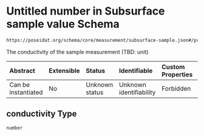# Untitled number in Subsurface sample value Schema

```txt
https://poseidat.org/schema/core/measurement/subsurface-sample.json#/properties/conductivity
```

The conductivity of the sample measurement (TBD: unit)

| Abstract            | Extensible | Status         | Identifiable            | Custom Properties | Additional Properties | Access Restrictions | Defined In                                                                                        |
| :------------------ | :--------- | :------------- | :---------------------- | :---------------- | :-------------------- | :------------------ | :------------------------------------------------------------------------------------------------ |
| Can be instantiated | No         | Unknown status | Unknown identifiability | Forbidden         | Allowed               | none                | [subsurface-sample.json*](schemas/core/measurement/subsurface-sample.json "open original schema") |

## conductivity Type

`number`

